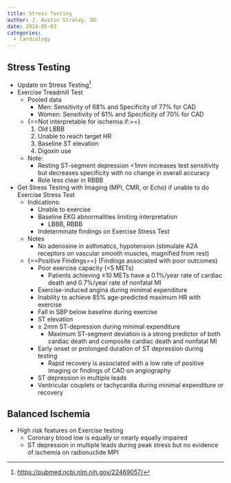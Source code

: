 ```yaml
---
title: Stress Testing
author: J. Austin Straley, DO
date: 2024-05-03
categories:
  - Cardiology
---
```


## Stress Testing

* Update on Stress Testing[^1]
* Exercise Treadmill Test
    * Pooled data
        * Men: Sensitivity of 68% and Specificity of 77% for CAD
        * Women: Sensitivity of 61% and Specificity of 70% for CAD
    * {==Not interpretable for ischemia if:==}
        1. Old LBBB
        2. Unable to reach target HR
        3. Baseline ST elevation
        4. Digoxin use
    * Note:
        * Resting ST-segment depression <1mm increases test sensitivity but decreases specificity with no change in overall accuracy
        * Role less clear in RBBB
* Get Stress Testing with Imaging (MPI, CMR, or Echo) if unable to do Exercise Stress Test
    * Indications:
        * Unable to exercise
        * Baseline EKG abnormalities limiting interpretation
            * LBBB, RBBB
        * Indeterminate findings on Exercise Stress Test
    * Notes
        * No adenosine in asthmatics, hypotension (stimulate A2A receptors on vascular smooth muscles, magnified from rest)
    * {==Positive Findings==} (Findings associated with poor outcomes)
        * Poor exercise capacity (<5 METs)
            * Patients achieving ≥10 METs have a 0.1%/year rate of cardiac death and 0.7%/year rate of nonfatal MI
        * Exercise-induced angina during minimal expenditure
        * Inability to achieve 85% age-predicted maximum HR with exercise
        * Fall in SBP below baseline during exercise
        * ST elevation
        * ≥ 2mm ST-depression during minimal expenditure
            * Maximum ST-segment deviation is a strong predictor of both cardiac death and composite cardiac death and nonfatal MI
        * Early onset or prolonged duration of ST depression during testing
            * Rapid recovery is associated with a low rate of positive imaging or findings of CAD on angiography
        * ST depression in multiple leads
        * Ventricular couplets or tachycardia during minimal expenditure or recovery

## Balanced Ischemia

* High risk features on Exercise testing
    * Coronary blood low is equally or nearly equally impaired
    * ST depression in multiple leads during peak stress but no evidence of ischemia on radionuclide MPI

[^1]: https://pubmed.ncbi.nlm.nih.gov/22469057/
